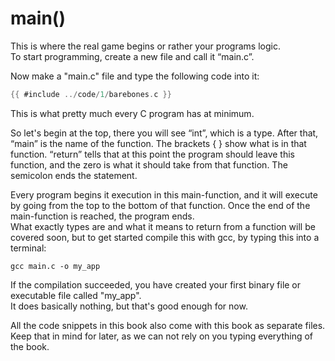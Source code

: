 # main()

This is where the real game begins or rather your programs logic.  
To start programming, create a new file and call it “main.c”.  
  
Now make a "main.c" file and type the following code into it:  
```c
{{ #include ../code/1/barebones.c }}
```

This is what pretty much every C program has at minimum.  
  
So let's begin at the top, there you will see “int”, which is a type. After
that, “main” is the name of the function. The brackets { } show what is in that
function. “return” tells that at this point the program should leave this
function, and the zero is what it should take from that function. The semicolon
ends the statement.  
  
Every program begins it execution in this main-function, and it will execute by
going from the top to the bottom of that function. Once the end of the
main-function is reached, the program ends.  
What exactly types are and what it means to return from a function will be
covered soon, but to get started compile this with gcc, by typing this into a
terminal:  
  
```
gcc main.c -o my_app
```
  
If the compilation succeeded, you have created your first binary file or
executable file called "my_app".  
It does basically nothing, but that's good enough for now.  
  
All the code snippets in this book also come with this book as separate
files.  
Keep that in mind for later, as we can not rely on you typing everything of the
book.  
